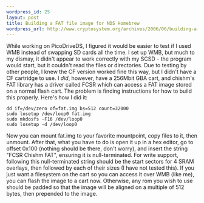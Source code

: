 ```yaml
--- 
wordpress_id: 25
layout: post
title: Building a FAT file image for NDS Homebrew
wordpress_url: http://www.cryptosystem.org/archives/2006/06/building-a-fat-file-image-for-nds-homebrew/
---
```

While working on PicoDriveDS, I figured it would be easier to test if I used WMB instead of swapping SD cards all the time. I set up WMB, but much to my dismay, it didn't appear to work correctly with my SCSD - the program would start, but it couldn't read the files or directories. Due to testing by other people, I knew the CF version worked fine this way, but I didn't have a CF cartridge to use. I _did_, however, have a 256Mbit GBA cart, and chishm's FAT library has a driver called FCSR which can access a FAT image stored on a normal flash cart. The problem is finding instructions for how to build this properly. Here's how I did it:

    dd if=/dev/zero of=fat.img bs=512 count=32000
    sudo losetup /dev/loop0 fat.img
    sudo mkdosfs -F16 /dev/loop0
    sudo losetup -d /dev/loop0

Now you can mount fat.img to your favorite mountpoint, copy files to it, then unmount. After that, what you have to do is open it up in a hex editor, go to offset 0x100 (nothing should be there, don't worry), and insert the string "FCSR Chishm FAT", ensuring it is null-terminated. For write support, following this null-terminated string should be the start sectors for 4 SRAM overlays, then followed by each of their sizes (I have not tested this). If you just want a filesystem on the cart so you can access it over WMB (like me), you can flash the image to a cart now. Otherwise, any rom you wish to use should be padded so that the image will be aligned on a multiple of 512 bytes, then prepended to the image.
